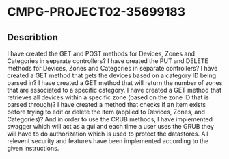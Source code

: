 # CMPG-PROJECT02-35699183

## Describtion
I have created the GET and POST methods for Devices, Zones and Categories in separate controllers?
I have created the PUT and DELETE methods for Devices, Zones and Categories in separate controllers?
I have created a GET method that gets the devices based on a category ID being parsed in?
I have created a GET method that will return the number of zones that are associated to a specific category.
I have created a GET method that retrieves all devices within a specific zone (based on the zone ID that is parsed through)?
I have created a method that checks if an item exists before trying to edit or delete the item (applied to Devices, Zones, and Categories)?
And in order to use the CRUB methods, I have implemented swagger which will act as a gui and each time a user uses the GRUB they will have to do authorization which is used to protect the datastores.
All relevent security and features have  been implemented according to the given instructions.
